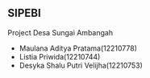
## SIPEBI

Project Desa Sungai Ambangah

- Maulana Aditya Pratama(12210778)
- Listia Priwida(12210744)
- Desyka Shalu Putri Velijha(12210753)
